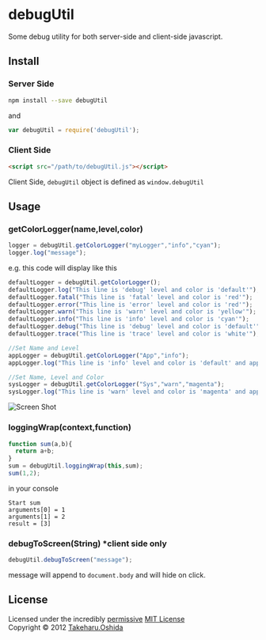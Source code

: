 # debugUtil
Some debug utility for both server-side and client-side javascript.

## Install
### Server Side

```bash
npm install --save debugUtil
```
and
```javascript
var debugUtil = require('debugUtil');
```
### Client Side

```html
<script src="/path/to/debugUtil.js"></script>
```

Client Side, `debugUtil` object is defined as `window.debugUtil`


## Usage
### getColorLogger(name,level,color)
```javascript
logger = debugUtil.getColorLogger("myLogger","info","cyan");
logger.log("message");
```
e.g.
this code will display like this
```javascript
defaultLogger = debugUtil.getColorLogger();
defaultLogger.log("This line is 'debug' level and color is 'default'");
defaultLogger.fatal("This line is 'fatal' level and color is 'red'");
defaultLogger.error("This line is 'error' level and color is 'red'");
defaultLogger.warn("This line is 'warn' level and color is 'yellow'");
defaultLogger.info("This line is 'info' level and color is 'cyan'");
defaultLogger.debug("This line is 'debug' level and color is 'default'");
defaultLogger.trace("This line is 'trace' level and color is 'white'");

//Set Name and Level
appLogger = debugUtil.getColorLogger("App","info");
appLogger.log("This line is 'info' level and color is 'default' and appender name is 'App'");

//Set Name, Level and Color
sysLogger = debugUtil.getColorLogger("Sys","warn","magenta");
sysLogger.log("This line is 'warn' level and color is 'magenta' and appender name is 'Sys'");
```
![Screen Shot](https://raw.github.com/georgeOsdDev/debugUtil/master/ScreenShot.png)

### loggingWrap(context,function)
```javascript
function sum(a,b){
  return a+b;
}
sum = debugUtil.loggingWrap(this,sum);
sum(1,2);
```
in your console
```
Start sum
arguments[0] = 1
arguments[1] = 2
result = [3]
```
### debugToScreen(String) *client side only
```javascript
debugUtil.debugToScreen("message");
```
message will append to `document.body` and will hide on click.



## License
Licensed under the incredibly [permissive](http://en.wikipedia.org/wiki/Permissive_free_software_licence) [MIT License](http://creativecommons.org/licenses/MIT/)
<br/>Copyright &copy; 2012 [Takeharu.Oshida](http://georgeosddev.github.com)